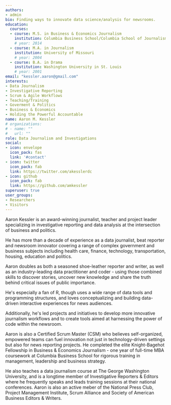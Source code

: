 ```yaml
---
authors:
- admin
bio: Finding ways to innovate data science/analysis for newsrooms.
education:
  courses:
  - course: M.S. in Business & Economics Journalism
    institution: Columbia Business School/Columbia School of Journalism
    # year: 2014
  - course: M.A. in Journalism
    institution: University of Missouri
    # year: 2004
  - course: B.A. in Drama
    institution: Washington University in St. Louis
    # year: 2001
email: "kessler.aaron@gmail.com"
interests:
- Data Journalism
- Investigative Reporting
- Scrum & Agile Workflows
- Teaching/Training
- Goverment & Politics
- Business & Economics
- Holding the Powerful Accountable
name: Aaron M. Kessler
# organizations:
# - name: ""
#   url: ""
role: Data Journalism and Investigations
social:
- icon: envelope
  icon_pack: fas
  link: '#contact'
- icon: twitter
  icon_pack: fab
  link: https://twitter.com/akesslerdc
- icon: github
  icon_pack: fab
  link: https://github.com/amkessler
superuser: true
user_groups:
- Researchers
- Visitors
---
```


Aaron Kessler is an award-winning journalist, teacher and project leader specializing in investigative reporting and data analysis at the intersection of business and politics. 

He has more than a decade of experience as a data journalist, beat reporter and newsroom innovator covering a range of complex government and business subjects including health care, finance, technology, transportation, housing, education and politics.

Aaron doubles as both a seasoned shoe-leather reporter and writer, as well as an industry-leading data practitioner and coder - using those combined skills to discover stories, uncover new knowledge and share the truth behind critical issues of public importance.

He's especially a fan of R, though uses a wide range of data tools and programming structures, and loves conceptualizing and building data-driven interactive experiences for news audiences.

Additionally, he's led projects and initiatives to develop more innovative journalism workflows and to create tools aimed at harnessing the power of code within the newsroom. 

Aaron is also a Certified Scrum Master (CSM) who believes self-organized, empowered teams can fuel innovation not just in technology-driven settings but also for news reporting projects. He completed the elite Knight-Bagehot Fellowship in Business & Economics Journalism - one year of full-time MBA coursework at Columbia Business School for rigorous training in management, leadership and business strategy.

He also teaches a data journalism course at The George Washington University, and is a longtime member of Investigative Reporters & Editors where he frequently speaks and leads training sessions at their national conferences. Aaron is also an active meber of the National Press Club, Project Management Institute, Scrum Alliance and Society of American Business Editors & Writers.

